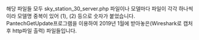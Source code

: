 해당 파일들 모두 sky_station_30_server.php 파일이나 모델마다 파일이 각각 하나씩이라 모델명 중복이 있어 (1), (2) 등으로 숫자가 붙었습니다.    
PantechGetUpdate프로그램을 이용하여 2019년 1월에 받아놓은(Wireshark로 캡처후 http파일 출력) 파일들입니다.
